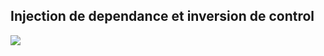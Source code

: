 <h2>Injection de dependance et inversion de control</h2>
<img src="C:\Users\dell\OneDrive\Desktop\JAVASPRING\Capture d’écran 2024-04-21 221138.png">